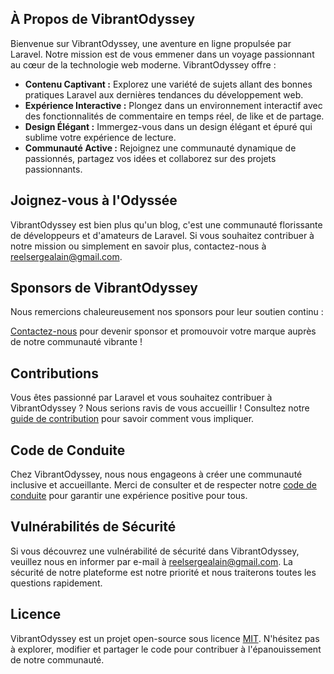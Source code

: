 ## À Propos de VibrantOdyssey

Bienvenue sur VibrantOdyssey, une aventure en ligne propulsée par Laravel. Notre mission est de vous emmener dans un voyage passionnant au cœur de la technologie web moderne. VibrantOdyssey offre :

- **Contenu Captivant :** Explorez une variété de sujets allant des bonnes pratiques Laravel aux dernières tendances du développement web.
- **Expérience Interactive :** Plongez dans un environnement interactif avec des fonctionnalités de commentaire en temps réel, de like et de partage.
- **Design Élégant :** Immergez-vous dans un design élégant et épuré qui sublime votre expérience de lecture.
- **Communauté Active :** Rejoignez une communauté dynamique de passionnés, partagez vos idées et collaborez sur des projets passionnants.

## Joignez-vous à l'Odyssée

VibrantOdyssey est bien plus qu'un blog, c'est une communauté florissante de développeurs et d'amateurs de Laravel. Si vous souhaitez contribuer à notre mission ou simplement en savoir plus, contactez-nous à [reelsergealain@gmail.com](mailto:reelsergealain@gmail.com).

## Sponsors de VibrantOdyssey

Nous remercions chaleureusement nos sponsors pour leur soutien continu :

[Contactez-nous](mailto:reelsergealain@gmail.com) pour devenir sponsor et promouvoir votre marque auprès de notre communauté vibrante !

## Contributions

Vous êtes passionné par Laravel et vous souhaitez contribuer à VibrantOdyssey ? Nous serions ravis de vous accueillir ! Consultez notre [guide de contribution](https://vibrantodyssey.com/contributions) pour savoir comment vous impliquer.

## Code de Conduite

Chez VibrantOdyssey, nous nous engageons à créer une communauté inclusive et accueillante. Merci de consulter et de respecter notre [code de conduite](https://vibrantodyssey.com/code-of-conduct) pour garantir une expérience positive pour tous.

## Vulnérabilités de Sécurité

Si vous découvrez une vulnérabilité de sécurité dans VibrantOdyssey, veuillez nous en informer par e-mail à [reelsergealain@gmail.com](mailto:reelsergealain@gmail.com). La sécurité de notre plateforme est notre priorité et nous traiterons toutes les questions rapidement.

## Licence

VibrantOdyssey est un projet open-source sous licence [MIT](https://opensource.org/licenses/MIT). N'hésitez pas à explorer, modifier et partager le code pour contribuer à l'épanouissement de notre communauté.
